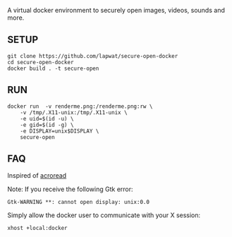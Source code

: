 A virtual docker environment to securely open images, videos, sounds and more.

## SETUP

```
git clone https://github.com/lapwat/secure-open-docker
cd secure-open-docker
docker build . -t secure-open
```

## RUN

```
docker run  -v renderme.png:/renderme.png:rw \
	-v /tmp/.X11-unix:/tmp/.X11-unix \
	-e uid=$(id -u) \
	-e gid=$(id -g) \
	-e DISPLAY=unix$DISPLAY \
	secure-open
```

## FAQ

Inspired of [acroread](https://github.com/chrisdaish/docker-acroread)

Note: If you receive the following Gtk error:

```
Gtk-WARNING **: cannot open display: unix:0.0
```

Simply allow the docker user to communicate with your X session:

```
xhost +local:docker
```

